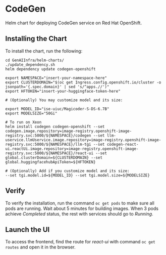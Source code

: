 # CodeGen

Helm chart for deploying CodeGen service on Red Hat OpenShift.

## Installing the Chart

To install the chart, run the following:

```console
cd GenAIInfra/helm-charts/
./update_dependency.sh
helm dependency update codegen-openshift

export NAMESPACE="insert-your-namespace-here"
export CLUSTERDOMAIN="$(oc get Ingress.config.openshift.io/cluster -o jsonpath='{.spec.domain}' | sed 's/^apps.//')"
export HFTOKEN="insert-your-huggingface-token-here"

# (Optionally) You may customize model and its size:

export MODEL_ID="ise-uiuc/Magicoder-S-DS-6.7B"
export MODELSIZE="50Gi"

# To run on Xeon
helm install codegen codegen-openshift --set codegen.image.repository=image-registry.openshift-image-registry.svc:5000/${NAMESPACE}/codegen --set llm-uservice.llmUservice.image.repository=image-registry.openshift-image-registry.svc:5000/${NAMESPACE}/llm-tgi --set codegen-react-ui.reactUi.image.repository=image-registry.openshift-image-registry.svc:5000/${NAMESPACE}/react-ui --set global.clusterDomain=${CLUSTERDOMAIN} --set global.huggingfacehubApiToken=${HFTOKEN}

# (Optionally) Add if you customize model and its size:
--set tgi.model.id=${MODEL_ID} --set tgi.model.size=${MODELSIZE}
```

## Verify

To verify the installation, run the command `oc get pods` to make sure all pods are running. Wait about 5 minutes for building images. When 3 pods achieve *Completed* status, the rest with services should go to *Running*.

## Launch the UI
To access the frontend, find the route for *react-ui* with command `oc get routes` and open it in the browser.
